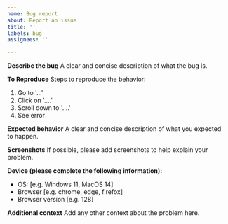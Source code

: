 ```yaml
---
name: Bug report
about: Report an issue
title: ''
labels: bug
assignees: ''

---
```


**Describe the bug**
A clear and concise description of what the bug is.

**To Reproduce**
Steps to reproduce the behavior:
1. Go to '...'
2. Click on '....'
3. Scroll down to '....'
4. See error

**Expected behavior**
A clear and concise description of what you expected to happen.

**Screenshots**
If possible, please add screenshots to help explain your problem.

**Device (please complete the following information):**
 - OS: [e.g. Windows 11, MacOS 14]
 - Browser [e.g. chrome, edge, firefox]
 - Browser version [e.g. 128]


**Additional context**
Add any other context about the problem here.
